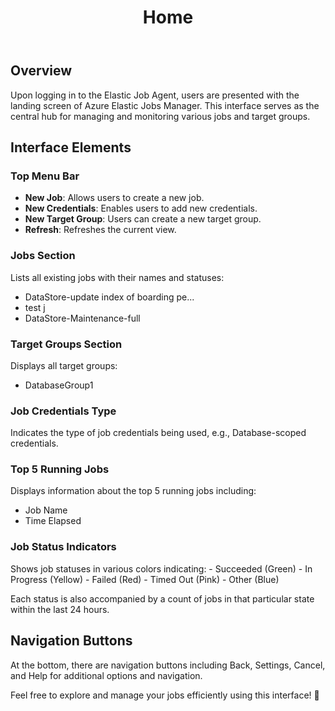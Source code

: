 ﻿---
layout: default
title: Home
parent: Documentation
nav_order: 4
---

## Overview
Upon logging in to the Elastic Job Agent, users are presented with the landing screen of Azure Elastic Jobs Manager. This interface serves as the central hub for managing and monitoring various jobs and target groups.

## Interface Elements

### Top Menu Bar
- **New Job**: Allows users to create a new job.
- **New Credentials**: Enables users to add new credentials.
- **New Target Group**: Users can create a new target group.
- **Refresh**: Refreshes the current view.

### Jobs Section
Lists all existing jobs with their names and statuses:
   - DataStore-update index of boarding pe...
   - test j
   - DataStore-Maintenance-full

### Target Groups Section
Displays all target groups:
   - DatabaseGroup1

### Job Credentials Type 
Indicates the type of job credentials being used, e.g., Database-scoped credentials.

### Top 5 Running Jobs 
Displays information about the top 5 running jobs including:
   - Job Name 
   - Time Elapsed 

### Job Status Indicators 
Shows job statuses in various colors indicating:
    - Succeeded (Green)
    - In Progress (Yellow)
    - Failed (Red)
    - Timed Out (Pink)
    - Other (Blue)

Each status is also accompanied by a count of jobs in that particular state within the last 24 hours.

## Navigation Buttons 
At the bottom, there are navigation buttons including Back, Settings, Cancel, and Help for additional options and navigation.

Feel free to explore and manage your jobs efficiently using this interface! 🚀

